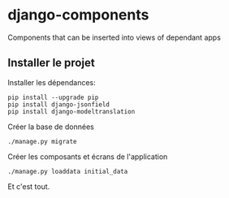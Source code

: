 # django-components
Components that can be inserted into views of dependant apps

## Installer le projet

Installer les dépendances:

    pip install --upgrade pip
    pip install django-jsonfield
    pip install django-modeltranslation

Créer la base de données

    ./manage.py migrate

Créer les composants et écrans de l'application
 
    ./manage.py loaddata initial_data

Et c'est tout.
